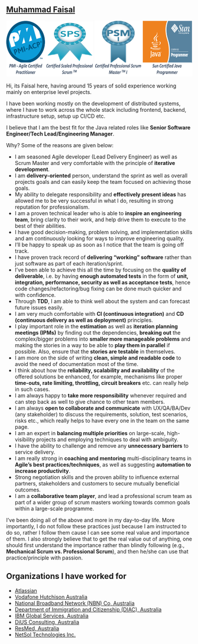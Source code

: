 ## [Muhammad Faisal](https://au.linkedin.com/in/muhammadfaisal2)

<img alt="certifications.png" src="assets/images/certifications.png" title="Certifications" height="150" width="100%"/>

Hi, its Faisal here, having around 15 years of solid experience working mainly on enterprise level projects. 

I have been working mostly on the development of distributed systems, where I have to work across the whole stack 
including frontend, backend, infrastructure setup, setup up CI/CD etc.

I believe that I am the best fit for the Java related roles like **Senior Software Engineer/Tech Lead/Engineering Manager**. 

Why? Some of the reasons are given below:

* I am seasoned Agile developer (Lead Delivery Engineer) as well as Scrum Master and very comfortable with the 
principle of **iterative development**.
* I am **delivery-oriented** person, understand the sprint as well as overall projects goals and can easily keep the 
team focused on achieving those goals.
* My ability to delegate responsibility and **effectively present ideas** has allowed me to be very successful 
in what I do, resulting in strong reputation for professionalism.
* I am a proven technical leader who is able to **inspire an engineering team**, bring clarity to their work, 
and help drive them to execute to the best of their abilities.
* I have good decision-making, problem solving, and implementation skills and am continuously looking for ways to 
improve engineering quality.
* I’ll be happy to speak up as soon as I notice that the team is going off track.
* I have proven track record of **delivering “working” software** rather than just software as part of each iteration/sprint.
* I’ve been able to achieve this all the time by focusing on the **quality of deliverable**, i.e. by 
having **enough automated tests** in the form of **unit, integration, performance, security as well as acceptance tests**, 
hence code changes/refactoring/bug fixing can be done much quicker and with confidence.
* Through **TDD**, I am able to think well about the system and can forecast future issues easily.
* I am very much comfortable with **CI (continuous integration)** and **CD (continuous delivery as well as deployment)** principles.
* I play important role in the **estimation** as well as **iteration planning meetings (IPMs)** by finding out the 
dependencies, **breaking out** the complex/bigger problems into **smaller more manageable problems** and making the 
stories in a way to be able to **play them in parallel** if possible. Also, ensure that the **stories are testable** in themselves.
* I am more on the side of writing **clean, simple and readable code** to avoid the need of documentation most of the time.
* I think about how the **reliability, scalability and availability** of the offered solutions be enhanced, for example, 
mechanisms like proper **time-outs, rate limiting, throttling, circuit breakers** etc. can really help in such cases.
* I am always happy to **take more responsibility** whenever required and can step back as well to give chance to other team members.
* I am always **open to collaborate and communicate** with UX/QA/BA/Dev (any stakeholder) to discuss the requirements, 
solution, test scenarios, risks etc., which really helps to have every one in the team on the same page.
* I am an expert in **balancing multiple priorities** on large-scale, high-visibility projects and employing techniques 
to deal with ambiguity.
* I have the ability to challenge and remove any **unnecessary barriers** to service delivery.
* I am really strong in **coaching and mentoring** multi-disciplinary teams in **Agile’s best practices/techniques**, 
as well as suggesting **automation to increase productivity**.
* Strong negotiation skills and the proven ability to influence external partners, stakeholders and customers to 
secure mutually beneficial outcomes.
* I am a **collaborative team player**, and lead a professional scrum team as part of a wider group of scrum masters 
working towards common goals within a large-scale programme.

I’ve been doing all of the above and more in my day-to-day life. More importantly, I do not follow these practices 
just because I am instructed to do so, rather I follow them cause I can see some real value and importance of them. 
I also strongly believe that to get the real value out of anything, one should first understand the importance rather 
than blindly following (e.g., **Mechanical Scrum vs. Professional Scrum**), and then he/she can use that 
practice/principle with passion.

## Organizations I have worked for
* [Atlassian][atlassian-url]
* [Vodafone Hutchison Australia][vha-url]
* [National Broadband Network (NBN) Co, Australia][nbn-url]
* [Department of Immigration and Citizenship (DIAC), Australia][diac-url]
* [IBM Global Services, Australia][ibm-url]
* [DiUS Consulting, Australia][dius-url]
* [ResMed, Australia][resmed-url]
* [NetSol Technologies Inc.][netsol-url]


<!-- MARKDOWN LINKS & IMAGES -->
<!-- https://www.markdownguide.org/basic-syntax/#reference-style-links -->
[atlassian-url]:https://www.atlassian.com/
[vha-url]:https://www.vodafone.com.au/
[nbn-url]:https://www.nbnco.com.au/
[diac-url]:https://www.homeaffairs.gov.au/
[ibm-url]:https://www.ibm.com/au-en
[dius-url]:https://dius.com.au/
[resmed-url]:https://www.resmed.com.au/
[netsol-url]:https://www.netsolpk.com/